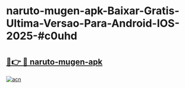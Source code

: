 # naruto-mugen-apk-Baixar-Gratis-Ultima-Versao-Para-Android-IOS-2025-#c0uhd

# <h2><a href="https://ainizakaria.my?title=naruto-mugen-apk&ref=25M">🔗👉 🔴 naruto-mugen-apk</a></h2>

[![acn](https://github.com/user-attachments/assets/0f9c940e-d8b0-45ae-aac7-cd30a18b3e1c)](https://ainizakaria.my?title=naruto-mugen-apk&ref=25M)

